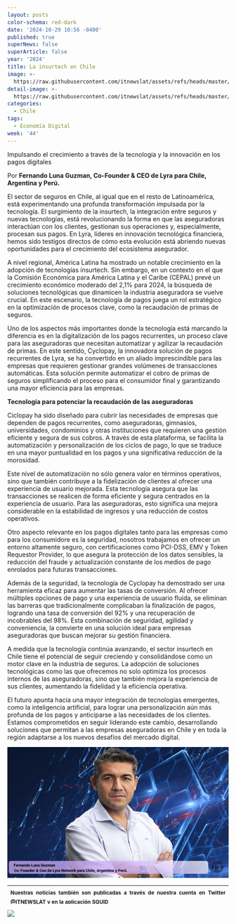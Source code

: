 ```yaml
---
layout: posts
color-schema: red-dark
date: '2024-10-29 10:56 -0400'
published: true
superNews: false
superArticle: false
year: '2024'
title: La insurtech en Chile
image: >-
  https://raw.githubusercontent.com/itnewslat/assets/refs/heads/master/img/540x320/Fernando-Luna-Guzman-p.jpg
detail-image: >-
  https://raw.githubusercontent.com/itnewslat/assets/refs/heads/master/img/1024x680/Fernando-Luna-Guzman-g.jpg
categories:
  - Chile
tags:
  - Economía Digital
week: '44'
---
```

Impulsando el crecimiento a través de la tecnología y la innovación en los pagos digitales
 
Por **Fernando Luna Guzman, Co-Founder & CEO de Lyra para Chile, Argentina y Perú.**

El sector de seguros en Chile, al igual que en el resto de Latinoamérica, está experimentando una profunda transformación impulsada por la tecnología. El surgimiento de la insurtech, la integración entre seguros y nuevas tecnologías, está revolucionando la forma en que las aseguradoras interactúan con los clientes, gestionan sus operaciones y, especialmente, procesan sus pagos. En Lyra, líderes en innovación tecnológica financiera, hemos sido testigos directos de cómo esta evolución está abriendo nuevas oportunidades para el crecimiento del ecosistema asegurador.

A nivel regional, América Latina ha mostrado un notable crecimiento en la adopción de tecnologías insurtech. Sin embargo, en un contexto en el que la Comisión Económica para América Latina y el Caribe (CEPAL) prevé un crecimiento económico moderado del 2,1% para 2024, la búsqueda de soluciones tecnológicas que dinamicen la industria aseguradora se vuelve crucial. En este escenario, la tecnología de pagos juega un rol estratégico en la optimización de procesos clave, como la recaudación de primas de seguros.

Uno de los aspectos más importantes donde la tecnología está marcando la diferencia es en la digitalización de los pagos recurrentes, un proceso clave para las aseguradoras que necesitan automatizar y agilizar la recaudación de primas. En este sentido, Cyclopay, la innovadora solución de pagos recurrentes de Lyra, se ha convertido en un aliado imprescindible para las empresas que requieren gestionar grandes volúmenes de transacciones automáticas. Esta solución permite automatizar el cobro de primas de seguros simplificando el proceso para el consumidor final y garantizando una mayor eficiencia para las empresas.

**Tecnología para potenciar la recaudación de las aseguradoras**

Ciclopay ha sido diseñado para cubrir las necesidades de empresas que dependen de pagos recurrentes, como aseguradoras, gimnasios, universidades, condominios y otras instituciones que requieren una gestión eficiente y segura de sus cobros. A través de esta plataforma, se facilita la automatización y personalización de los ciclos de pago, lo que se traduce en una mayor puntualidad en los pagos y una significativa reducción de la morosidad.

Este nivel de automatización no sólo genera valor en términos operativos, sino que también contribuye a la fidelización de clientes al ofrecer una experiencia de usuario mejorada. Esta tecnología asegura que las transacciones se realicen de forma eficiente y segura centrados en la experiencia de usuario. Para las aseguradoras, esto significa una mejora considerable en la estabilidad de ingresos y una reducción de costos operativos.

Otro aspecto relevante en los pagos digitales tanto para las empresas como para los consumidore es la seguridad, nosotros trabajamos en  ofrecer un entorno altamente seguro, con certificaciones como PCI-DSS, EMV y Token Requestor Provider, lo que asegura la protección de los datos sensibles, la reducción del fraude y actualización constante de los medios de pago enrolados para futuras transacciones.

Además de la seguridad, la tecnología de Cyclopay ha demostrado ser una herramienta eficaz para aumentar las tasas de conversión. Al ofrecer múltiples opciones de pago y una experiencia de usuario fluida, se eliminan las barreras que tradicionalmente complicaban la finalización de pagos, logrando una tasa de conversión del 92% y una recuperación de incobrables del 98%. Esta combinación de seguridad, agilidad y conveniencia, la convierte en una solución ideal para empresas aseguradoras que buscan mejorar su gestión financiera.

A medida que la tecnología continúa avanzando, el sector insurtech en Chile tiene el potencial de seguir creciendo y consolidándose como un motor clave en la industria de seguros. La adopción de soluciones tecnológicas como las que ofrecemos no solo optimiza los procesos internos de las aseguradoras, sino que también mejora la experiencia de sus clientes, aumentando la fidelidad y la eficiencia operativa.

El futuro apunta hacia una mayor integración de tecnologías emergentes, como la inteligencia artificial, para lograr una personalización aún más profunda de los pagos y anticiparse a las necesidades de los clientes. Estamos comprometidos en seguir liderando este cambio, desarrollando soluciones que permitan a las empresas aseguradoras en Chile y en toda la región adaptarse a los nuevos desafíos del mercado digital.

 ![](https://raw.githubusercontent.com/itnewslat/assets/refs/heads/master/img/540x320/Fernando-Luna-Guzman-p.jpg)
 
 <table style="height: 42px;" width="569">
<tbody>
<tr>
<td style="text-align: justify;"><sub><strong>Nuestras noticias también son publicadas a través de nuestra cuenta en Twitter <a href="https://twitter.com/itnewslat?lang=es">@ITNEWSLAT</a> y en la aplicación <a href="https://squidapp.co/en/">SQUID</a></strong></sub></td>
</tr>
</tbody>
</table>

<img src="https://tracker.metricool.com/c3po.jpg?hash=56f88a41e39ab42c063cc51676587a04"/>
